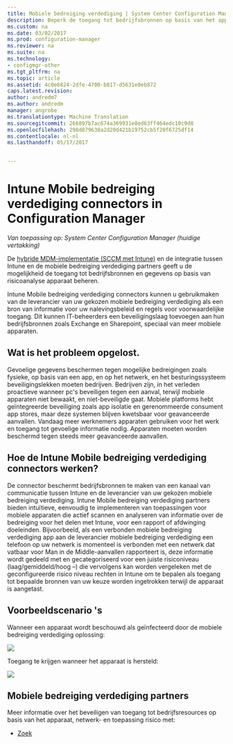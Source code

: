 ```yaml
---
title: Mobiele bedreiging verdediging | System Center Configuration Manager
description: Beperk de toegang tot bedrijfsbronnen op basis van het apparaat, netwerk en toepassing risico met behulp van Configuration Manager en de Intune Mobile bedreiging verdediging partners
ms.custom: na
ms.date: 03/02/2017
ms.prod: configuration-manager
ms.reviewer: na
ms.suite: na
ms.technology:
- configmgr-other
ms.tgt_pltfrm: na
ms.topic: article
ms.assetid: 4c0e6824-2dfe-4700-b817-d5631e0eb872
caps.latest.revision: 
author: andredm7
ms.author: andredm
manager: angrobe
ms.translationtype: Machine Translation
ms.sourcegitcommit: 266897b7ac674a369931e8ed63ff464edc10c9d8
ms.openlocfilehash: 298d879638a2d20d421b19752cb5f20f6725df14
ms.contentlocale: nl-nl
ms.lasthandoff: 05/17/2017


---
```

# <a name="intune-mobile-threat-defense-connectors-in-configuration-manager"></a>Intune Mobile bedreiging verdediging connectors in Configuration Manager

*Van toepassing op: System Center Configuration Manager (huidige vertakking)*

De [hybride MDM-implementatie (SCCM met Intune)](https://docs.microsoft.com/en-us/sccm/mdm/understand/choose-between-standalone-intune-and-hybrid-mobile-device-management) en de integratie tussen Intune en de mobiele bedreiging verdediging partners geeft u de mogelijkheid de toegang tot bedrijfsbronnen en gegevens op basis van risicoanalyse apparaat beheren.

Intune Mobile bedreiging verdediging connectors kunnen u gebruikmaken van de leverancier van uw gekozen mobiele bedreiging verdediging als een bron van informatie voor uw nalevingsbeleid en regels voor voorwaardelijke toegang. Dit kunnen IT-beheerders een beveiligingslaag toevoegen aan hun bedrijfsbronnen zoals Exchange en Sharepoint, speciaal van meer mobiele apparaten.

## <a name="what-problem-does-this-solve"></a>Wat is het probleem opgelost.

Gevoelige gegevens beschermen tegen mogelijke bedreigingen zoals fysieke, op basis van een app, en op het netwerk, en het besturingssysteem beveiligingslekken moeten bedrijven.
Bedrijven zijn, in het verleden proactieve wanneer pc's beveiligen tegen een aanval, terwijl mobiele apparaten niet bewaakt, en niet-beveiligde gaat. Mobiele platforms hebt geïntegreerde beveiliging zoals app isolatie en gerenommeerde consument app stores, maar deze systemen blijven kwetsbaar voor geavanceerde aanvallen. Vandaag meer werknemers apparaten gebruiken voor het werk en toegang tot gevoelige informatie nodig. Apparaten moeten worden beschermd tegen steeds meer geavanceerde aanvallen.

## <a name="how-the-intune-mobile-threat-defense-connectors-work"></a>Hoe de Intune Mobile bedreiging verdediging connectors werken?

De connector beschermt bedrijfsbronnen te maken van een kanaal van communicatie tussen Intune en de leverancier van uw gekozen mobiele bedreiging verdediging. Intune Mobile bedreiging verdediging partners bieden intuïtieve, eenvoudig te implementeren van toepassingen voor mobiele apparaten die actief scannen en analyseren van informatie over de bedreiging voor het delen met Intune, voor een rapport of afdwinging doeleinden. Bijvoorbeeld, als een verbonden mobiele bedreiging verdediging app aan de leverancier mobiele bedreiging verdediging een telefoon op uw netwerk is momenteel is verbonden met een netwerk dat vatbaar voor Man in de Middle-aanvallen rapporteert is, deze informatie wordt gedeeld met en gecategoriseerd voor een juiste risiconiveau (laag/gemiddeld/hoog –) die vervolgens kan worden vergeleken met de geconfigureerde risico niveau rechten in Intune om te bepalen als toegang tot bepaalde bronnen van uw keuze worden ingetrokken terwijl de apparaat is aangetast.

## <a name="sample-scenarios"></a>Voorbeeldscenario 's

Wanneer een apparaat wordt beschouwd als geïnfecteerd door de mobiele bedreiging verdediging oplossing:

![](http://i.imgur.com/Li1WUOU.png)

Toegang te krijgen wanneer het apparaat is hersteld:

![](http://i.imgur.com/VCIwpdz.png)

## <a name="mobile-threat-defense-partners"></a>Mobiele bedreiging verdediging partners

Meer informatie over het beveiligen van toegang tot bedrijfsresources op basis van het apparaat, netwerk- en toepassing risico met:

- [Zoek](https://docs.microsoft.com/sccm/protect/deploy-use/lookout-mobile-threat-defense-in-configuration-manager)

